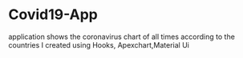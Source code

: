 # Covid19-App
application shows the coronavirus chart of all times according to the countries I created using Hooks, Apexchart,Material Ui
